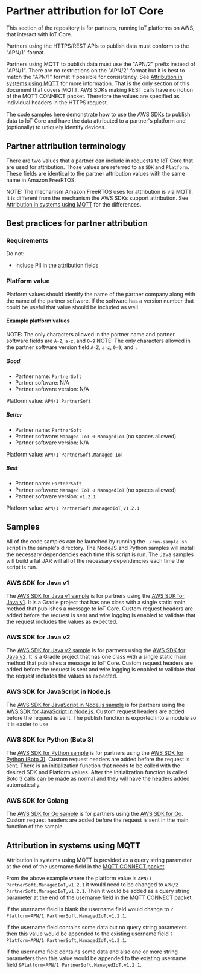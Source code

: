 # Partner attribution for IoT Core

This section of the repository is for partners, running IoT platforms on AWS, that interact with IoT Core.

Partners using the HTTPS/REST APIs to publish data must conform to the "APN/1" format.

Partners using MQTT to publish data must use the "APN/2" prefix instead of "APN/1". There are no restrictions on the "APN/2" format but it is best to match the "APN/1" format if possible for consistency. See [Attribution in systems using MQTT](#Attribution-in-systems-using-MQTT) for more information. That is the only section of this document that covers MQTT. AWS SDKs making REST calls have no notion of the MQTT CONNECT packet. Therefore the values are specified as individual headers in the HTTPS request.

The code samples here demonstrate how to use the AWS SDKs to publish data to IoT Core and have the data attributed to a partner's platform and (optionally) to uniquely identify devices.

<!-- toc -->

## Partner attribution terminology

There are two values that a partner can include in requests to IoT Core that are used for attribution. Those values are referred to as `SDK` and `Platform`. These fields are identical to the partner attribution values with the same name in Amazon FreeRTOS.

NOTE: The mechanism Amazon FreeRTOS uses for attribution is via MQTT. It is different from the mechanism the AWS SDKs support attribution. See [Attribution in systems using MQTT](#Attribution-in-systems-using-MQTT) for the differences.

## Best practices for partner attribution

### Requirements

Do not:
- Include PII in the attribution fields

### Platform value

Platform values should identify the name of the partner company along with the name of the partner software. If the software has a version number that could be useful that value should be included as well.

#### Example platform values

NOTE: The only characters allowed in the partner name and partner software fields are `A-Z`, `a-z`, and `0-9`
NOTE: The only characters allowed in the partner software version field `A-Z`, `a-z`, `0-9`, and `.`

##### Good

- Partner name: `PartnerSoft`
- Partner software: N/A
- Partner software version: N/A

Platform value: `APN/1 PartnerSoft`

##### Better

- Partner name: `PartnerSoft`
- Partner software: `Managed IoT` -> `ManagedIoT` (no spaces allowed)
- Partner software version: N/A

Platform value: `APN/1 PartnerSoft,Managed IoT`

##### Best

- Partner name: `PartnerSoft`
- Partner software: `Managed IoT` -> `ManagedIoT` (no spaces allowed)
- Partner software version: `v1.2.1`

Platform value: `APN/1 PartnerSoft,ManagedIoT,v1.2.1`

## Samples 

All of the code samples can be launched by running the `./run-sample.sh` script in the sample's directory. The NodeJS and Python samples will install the necessary dependencies each time this script is run. The Java samples will build a fat JAR will all of the necessary dependencies each time the script is run.

### AWS SDK for Java v1

The [AWS SDK for Java v1 sample](./java-v1-sdk) is for partners using the [AWS SDK for Java v1](https://github.com/aws/aws-sdk-java). It is a Gradle project that has one class with a single static main method that publishes a message to IoT Core. Custom request headers are added before the request is sent and wire logging is enabled to validate that the request includes the values as expected.

### AWS SDK for Java v2

The [AWS SDK for Java v2 sample](./java-v2-sdk) is for partners using the [AWS SDK for Java v2](https://github.com/aws/aws-sdk-java-v2). It is a Gradle project that has one class with a single static main method that publishes a message to IoT Core. Custom request headers are added before the request is sent and wire logging is enabled to validate that the request includes the values as expected.

### AWS SDK for JavaScript in Node.js

The [AWS SDK for JavaScript in Node.js sample](./nodejs) is for partners using the [AWS SDK for JavaScript in Node.js](https://github.com/aws/aws-sdk-js). Custom request headers are added before the request is sent. The publish function is exported into a module so it is easier to use.

### AWS SDK for Python (Boto 3)

The [AWS SDK for Python sample](./python) is for partners using the [AWS SDK for Python (Boto 3)](https://github.com/boto/boto3). Custom request headers are added before the request is sent. There is an initialization function that needs to be called with the desired SDK and Platform values. After the initialization function is called Boto 3 calls can be made as normal and they will have the headers added automatically.

### AWS SDK for Golang

The [AWS SDK for Go sample](./golang) is for partners using the [AWS SDK for Go](https://github.com/aws/aws-sdk-go). Custom request headers are added before the request is sent in the main function of the sample.

## Attribution in systems using MQTT

Attribution in systems using MQTT is provided as a query string parameter at the end of the username field in the [MQTT CONNECT packet](http://docs.oasis-open.org/mqtt/mqtt/v3.1.1/os/mqtt-v3.1.1-os.html#_Toc398718028).

From the above example where the platform value is `APN/1 PartnerSoft,ManagedIoT,v1.2.1` it would need to be changed to `APN/2 PartnerSoft,ManagedIoT,v1.2.1`. Then it would be added as a query string parameter at the end of the username field in the MQTT CONNECT packet.

If the username field is blank the username field would change to `?Platform=APN/1 PartnerSoft,ManagedIoT,v1.2.1`.

If the username field contains some data but no query string parameters then this value would be appended to the existing username field `?Platform=APN/1 PartnerSoft,ManagedIoT,v1.2.1`.

If the username field contains some data and also one or more string parameters then this value would be appended to the existing username field `&Platform=APN/1 PartnerSoft,ManagedIoT,v1.2.1`.

